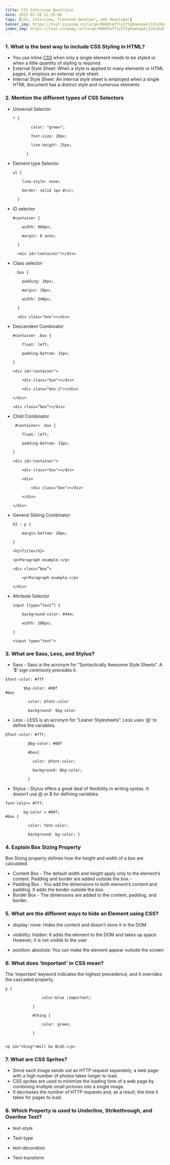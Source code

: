 ```yaml
---
title: CSS Interview Questions
date: 2022-01-28 11:39:06
tags: [CSS, Interview, frontend develper, web developer]
banner_img: https://tva3.sinaimg.cn/large/0060lm7Tly1ftg6omnqa4j31hc0u010z.jpg
index_img: https://tva3.sinaimg.cn/large/0060lm7Tly1ftg6omnqa4j31hc0u010z.jpg
---
```


### 1. What is the best way to include CSS Styling in HTML?

- You use inline [CSS](https://www.simplilearn.com/11-css-secrets-rar400-article) when only a single element needs to be styled or when a little quantity of styling is required.
- External Style Sheet: When a style is applied to many elements or HTML pages, it employs an external style sheet.
- Internal Style Sheet: An internal style sheet is employed when a single HTML document has a distinct style and numerous elements

### 2. Mention the different types of CSS Selectors

- Universal Selector

  ```
  * {

          color: "green";

          font-size: 20px;

          line-height: 25px;

        }
  ```

- Element type Selector

  ```
  ul {

      line-style: none;

      border: solid 1px #ccc;

    }
  ```

- ID selector

  ```
  #container {

      width: 960px;

      margin: 0 auto;

    }

    <div id="container"></div>
  ```

- Class selector

  ```
   .box {

      padding: 10px;

      margin: 10px;

      width: 240px;

    }

    <div class="box"></div>
  ```

- Descendent Combinator

  ```
  #container .box {

      float: left;

      padding-bottom: 15px;

  }

  <div id="container">

      <div class="box"></div>

      <div class="box-2"></div>

  </div>

  <div class=”box”></div>
  ```

- Child Combinator

  ```
   #container> .box {

      float: left;

      padding-bottom: 15px;

  }

  <div id="container">

      <div class="box"></div>

      <div>

          <div class="box"></div>

      </div>

  </div>
  ```

- General Sibling Combinator

  ```
  h2 ~ p {

      margin-bottom: 20px;

  }

  <h2>Title</h2>

  <p>Paragraph example.</p>

  <div class=”box”>

      <p>Paragraph example.</p>

  </div>
  ```

- Attribute Selector

  ```
  input [type=”text”] {

      background-color: #444;

      width: 200px;

  }

  <input type="text">
  ```

### 3. What are Sass, Less, and Stylus?

- Sass - Sass is the acronym for “Syntactically Awesome Style Sheets”. A ‘$’ sign commonly precedes it.

```
$font-color: #fff

        $bg-color: #00f
#box

          color: $font-color

          background: $bg-color
```

- Less - LESS is an acronym for “Leaner Stylesheets”. Less uses ‘@’ to define the variables.

```
@font-color: #fff;

          @bg-color: #00f

          #box{

            color: @font-color;

            background: @bg-color;

          }
```

- Stylus - Stylus offers a great deal of flexibility in writing syntax. It doesn’t use @ or $ for defining variables.

```
font-color= #fff;

        bg-color = #00f;
#box {

          color: font-color;

          background: bg-color; }
```

### 4. Explain Box Sizing Property

Box Sizing property defines how the height and width of a box are calculated.

- Content Box - The default width and height apply only to the element’s content. Padding and border are added outside the box.-
- Padding Box - You add the dimensions to both element’s content and padding. It adds the border outside the box.
- Border Box - The dimensions are added to the content, padding, and border.

### 5. What are the different ways to hide an Element using CSS?

- display: none: Hides the content and doesn’t store it in the DOM

- visibility: hidden: It adds the element to the DOM and takes up space. However, it is not visible to the user

- position: absolute: You can make the element appear outside the screen

### 6. What does ‘Important’ in CSS mean?

The ‘important’ keyword indicates the highest precedence, and it overrides the cascaded property.

```
p {

                color:blue !important;

            }

            #thing {

                color: green;

            }


<p id="thing">Will be BLUE.</p>
```

### 7. What are CSS Sprites?

- Since each image sends out an HTTP request separately, a web page with a high number of photos takes longer to load.
- CSS sprites are used to minimize the loading time of a web page by combining multiple small pictures into a single image.
- It decreases the number of HTTP requests and, as a result, the time it takes for pages to load.

### 8. Which Property is used to Underline, Strikethrough, and Overline Text?

- text-style

- Text-type

- text-decoration

- Text-transform
